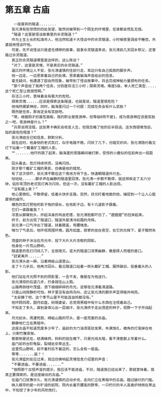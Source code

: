 # 第五章 古庙
        一座废弃的隧道........
       张元清有些惊慌的四处张望，陡然间被带到一个陌生的环境里，任谁都会慌乱无措。
       “隧道？这里是怪谈故事里的佘灵隧道？”
       作为土生土长的松海市人，他当然知道十大怪谈中的佘灵隧道，小时候夜里调皮不睡觉，外婆就用怪谈吓他。
       可是，先不说怪谈只是虚无缥缈的故事，就拿佘灵隧道来说，张元清前几天回乡祭父，还曾路过佘灵隧道。
       真正的佘灵隧道哪里是这样的，这么陈旧？
       “对了，这里是灵境，不是真实的佘灵隧道。”
       逼仄的环境让人不安，张元清谨慎的往前行走，耳边只有自己孤寂的脚步声。
       他一边走，一边思索着自己的处境，思索着脑海声音给出的信息。
       毫无疑问，他遭遇了超自然现象，被带到了怪谈故事中，将去完成神秘力量颁布的任务。
       “那个声音给了我两个任务，分别是存活三小时；探索灵境。难度S级，单人死亡类型.....这个死亡型让我很慌啊。”
       存活三小时，意味着会有极大的危险。
       探索灵境......应该是探索这条隧道，也就是说，隧道里很危险？
       他悄然绷紧神经，同时，脑海里闪过一个问题：完成任务会有什么奖励？
       既然是任务，那肯定会有奖励吧。
       “嗯，根据刚才的属性面板，我的职业是夜游神，但等级0而不是1，成为夜游神应该是奖励之一吧，夜游神是什么？”
       “兵哥说得没错，这张黑卡确实会改变人生，但我忽略了他的后半段话，这东西很难驾驭，指的是危险程度？”
       张元清结合已知信息，默默分析。
       就在这时，他身侧的老式氙灯，似乎电路不稳，闪烁了几下，光暗交织间，张元清隐约看见灯下站着一个戴着矿工帽的人影。
       艹.......他吓的跳了起来，脑海里的思路瞬间被打断，受惊的小鹿似的往前奔出一段距离。
       回头看去，氙灯持续供亮，没再闪烁。
       刚才那个戴矿工帽的黑影，仿佛是他的错觉。
       有了这次惊吓，张元清不敢在这个鬼地方待下去，快速朝隧道外行去。
       哒哒哒......脚步声在幽静的隧道里回荡，张元清一步都不敢停，就这样疾走了五六分钟，弧形穹顶的老式氙灯再次闪烁，但这一次，没有戴矿工帽的人影出现。
       “没有跟上来？”
       他心里微松，不敢停留，低着头快步走路，突然，目光盯着地面的他，捕捉到一个让人心脏骤停的细节。
       橘色的氙灯把他的影子拖的很长，在他影子边，有十几道影子跟着。
       它们一直跟着我？！
       凉意从脚窜到头，炸起浑身的鸡皮疙瘩，张元清脸都吓白了，“蹬蹬蹬”的狂奔起来。
       终于，前方出现了隧道口，隧道外是清冷如霜的月辉。
       张元清一口气冲出了隧道，扶着膝盖，弯腰喘息。
       喘匀了气息后，他环视周围环境，圆月如盘，寂寥的挂在夜空，在它的光辉下，星子黯然失色。
       茂盛的林子沐浴在月光中，投下大片大片浓郁的阴影。
       他身处一片荒山野岭。
       隧道里的氙灯闪烁几下，全部熄灭。诺大的隧道口漆黑幽静，像是择人而噬的兽口。
       “赶紧离开......”
       张元清头皮一麻，沿着崎岖山道登山。
       走了十几步后，他再次回头，看见隧道口站着一排头戴矿工帽，服饰破旧，低垂着头的人影。
       他们站在月光照不到的阴影里，一言不发，像是在为他送行。
       张元清惊的后退几步，拧身就往山上跑。
       山路两侧枝叶茂盛，洒下细细碎碎的月光，足够张元清看清道路。
       只是山间寂静的可怕，林子里没有虫鸣鸟叫，这让张元清的脚步声显得格外响亮。
       “太安静了吧，这个季节山里不可能连虫鸣都没有。”
       他环顾四周，圆月如盘，树荫婆娑，总觉得黑暗中有什么东西在注视着自己。
       不知走了多久，直到身体沁出一层细汗，张元清终于走出茂密的林子，视野一下子开阔起来。
       月光如水，周遭死寂，崎岖山路的尽头，是一座荒废的古庙。
       静静地伫立在黑暗中。
       这座古庙不知道荒废多少年了，庙前的大门油漆斑驳发黑，布满蚀孔，檐角的灯笼掉在地上，只剩竹篾骨架。
       匾额倒是还在，结满蛛网，斜斜的挂在檐下，只是光线太暗，看不清匾额上写着什么。
       庙门前的台阶龟裂，裂缝处杂草丛生。
       这里荒山野岭，前不着村后不着店的，怎么会有一座庙。
       等等.......庙？！
       张元清猛的反应过来，耳边仿佛响起灵境信息介绍里的声音：
       “不要进庙，不要进庙.......”
       “按照那个古怪声音的提示，我应该不能进庙，不对，隧道我已经出来了，那就意味着，我真正要探索的，是这座破旧的古庙。”
       在庙门口犹豫许久，张元清谨慎的迈动步伐，走向伫立在黑暗中的古庙，踏过破烂的门槛。
       映入眼帘的是一片旷阔的前院，院内长着齐腰高的野草，一只朽烂的半人高香炉倾倒在草丛中，不知受了多少年的风吹雨打。